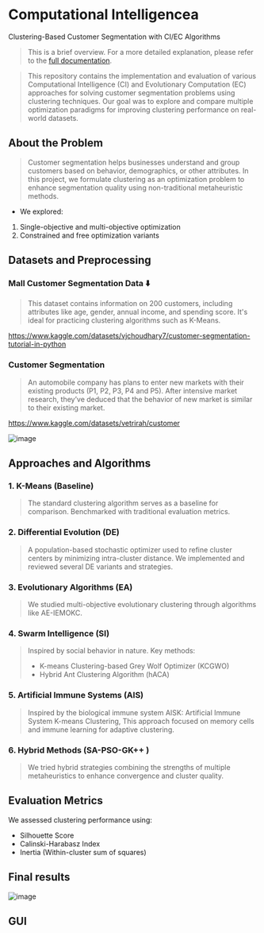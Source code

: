 # Computational Intelligencea
Clustering-Based Customer Segmentation with CI/EC Algorithms

> This is a brief overview. For a more detailed explanation, please refer to the [full documentation](docs/CI_documentation.pdf).



>This repository contains the implementation and evaluation of various Computational Intelligence (CI) and Evolutionary Computation (EC) approaches for solving customer segmentation problems using clustering techniques. Our goal was to explore and compare multiple optimization paradigms for improving clustering performance on real-world datasets.

## About the Problem
>Customer segmentation helps businesses understand and group customers based on behavior, demographics, or other attributes. In this project, we formulate clustering as an optimization problem to enhance segmentation quality using non-traditional metaheuristic methods.

* We explored:
1. Single-objective and multi-objective optimization
2. Constrained and free optimization variants

## Datasets and Preprocessing

### Mall Customer Segmentation Data ⬇️
> This dataset contains information on 200 customers, including attributes like age, gender, annual income, and spending score. It's ideal for practicing clustering algorithms such as K-Means.

https://www.kaggle.com/datasets/vjchoudhary7/customer-segmentation-tutorial-in-python

### Customer Segmentation
> An automobile company has plans to enter new markets with their existing products (P1, P2, P3, P4 and P5). After intensive market research, they’ve deduced that the behavior of new market is similar to their existing market.

https://www.kaggle.com/datasets/vetrirah/customer

![image](https://github.com/user-attachments/assets/092e2e9a-140e-4bf0-9f59-90439e09b248)


## Approaches and Algorithms

### 1. K-Means (Baseline)
> The standard clustering algorithm serves as a baseline for comparison. Benchmarked with traditional evaluation metrics.
### 2. Differential Evolution (DE)
>A population-based stochastic optimizer used to refine cluster centers by minimizing intra-cluster distance. We implemented and reviewed several DE variants and strategies.
### 3. Evolutionary Algorithms (EA)
>We studied multi-objective evolutionary clustering through algorithms like AE-IEMOKC.

### 4. Swarm Intelligence (SI)
> Inspired by social behavior in nature. Key methods:
> * K-means Clustering-based Grey Wolf Optimizer (KCGWO)
> * Hybrid Ant Clustering Algorithm (hACA)

### 5. Artificial Immune Systems (AIS)
> Inspired by the biological immune system
> AISK: Artificial Immune System K-means Clustering, This approach focused on memory cells and immune learning for adaptive clustering.


### 6. Hybrid Methods (SA-PSO-GK++ ) 
> We tried hybrid strategies combining the strengths of multiple metaheuristics to enhance convergence and cluster quality.


## Evaluation Metrics
We assessed clustering performance using:
* Silhouette Score
* Calinski-Harabasz Index
* Inertia (Within-cluster sum of squares)

## Final results 
![image](https://github.com/user-attachments/assets/c7fb0957-eea5-4c21-aa43-f2a97412dfa3)

## GUI 






